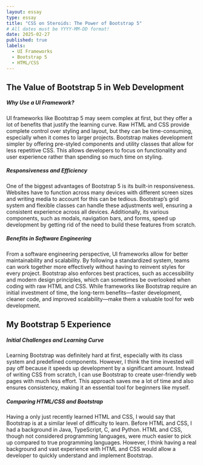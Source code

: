 ```yaml
---
layout: essay
type: essay
title: "CSS on Steroids: The Power of Bootstrap 5"
# All dates must be YYYY-MM-DD format!
date: 2025-02-27
published: true
labels:
  - UI Frameworks
  - Bootstrap 5
  - HTML/CSS
--- 
```

## The Value of Bootstrap 5 in Web Development
##### Why Use a UI Framework?
UI frameworks like Bootstrap 5 may seem complex at first, but they offer a lot of benefits that justify the learning curve. Raw HTML and CSS provide complete control over styling and layout, but they can be time-consuming, especially when it comes to larger projects. Bootstrap makes development simpler by offering pre-styled components and utility classes that allow for less repetitive CSS. This allows developers to focus on functionality and user experience rather than spending so much time on styling.

##### Responsiveness and Efficiency
One of the biggest advantages of Bootstrap 5 is its built-in responsiveness. Websites have to function across many devices with different screen sizes and writing media to account for this can be tedious. Bootstrap’s grid system and flexible classes can handle these adjustments well, ensuring a consistent experience across all devices. Additionally, its various components, such as modals, navigation bars, and forms, speed up development by getting rid of the need to build these features from scratch.

##### Benefits in Software Engineering
From a software engineering perspective, UI frameworks allow for better maintainability and scalability. By following a standardized system, teams can work together more effectively without having to reinvent styles for every project. Bootstrap also enforces best practices, such as accessibility and modern design principles, which can sometimes be overlooked when coding with raw HTML and CSS. While frameworks like Bootstrap require an initial investment of time, the long-term benefits—faster development, cleaner code, and improved scalability—make them a valuable tool for web development.

## My Bootstrap 5 Experience
##### Initial Challenges and Learning Curve
Learning Bootstrap was definitely hard at first, especially with its class system and predefined components. However, I think the time invested will pay off because it speeds up development by a significant amount. Instead of writing CSS from scratch, I can use Bootstrap to create user-friendly web pages with much less effort. This approach saves me a lot of time and also ensures consistency, making it an essential tool for beginners like myself.

##### Comparing HTML/CSS and Bootstrap
Having a only just recently learned HTML and CSS, I would say that Bootstrap is at a similar level of difficulty to learn. Before HTML and CSS, I had a background in Java, TypeScript, C, and Python. HTML and CSS, though not considered programming languages, were much easier to pick up compared to true programming languages. However, I think having a real background and vast experience with HTML and CSS would allow a developer to quickly understand and implement Bootstrap. 
